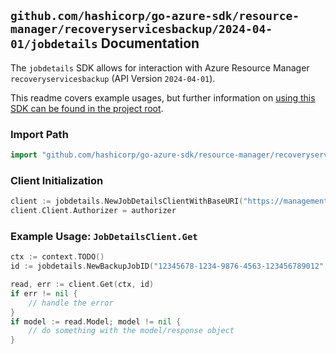
## `github.com/hashicorp/go-azure-sdk/resource-manager/recoveryservicesbackup/2024-04-01/jobdetails` Documentation

The `jobdetails` SDK allows for interaction with Azure Resource Manager `recoveryservicesbackup` (API Version `2024-04-01`).

This readme covers example usages, but further information on [using this SDK can be found in the project root](https://github.com/hashicorp/go-azure-sdk/tree/main/docs).

### Import Path

```go
import "github.com/hashicorp/go-azure-sdk/resource-manager/recoveryservicesbackup/2024-04-01/jobdetails"
```


### Client Initialization

```go
client := jobdetails.NewJobDetailsClientWithBaseURI("https://management.azure.com")
client.Client.Authorizer = authorizer
```


### Example Usage: `JobDetailsClient.Get`

```go
ctx := context.TODO()
id := jobdetails.NewBackupJobID("12345678-1234-9876-4563-123456789012", "example-resource-group", "vaultValue", "backupJobValue")

read, err := client.Get(ctx, id)
if err != nil {
	// handle the error
}
if model := read.Model; model != nil {
	// do something with the model/response object
}
```
